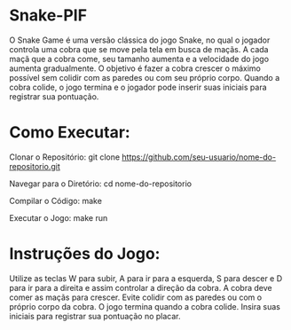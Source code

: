 # Snake-PIF
O Snake Game é uma versão clássica do jogo Snake, no qual o jogador controla uma cobra que se move pela tela em busca de maçãs. A cada maçã que a cobra come, seu tamanho aumenta e a velocidade do jogo aumenta gradualmente. O objetivo é fazer a cobra crescer o máximo possível sem colidir com as paredes ou com seu próprio corpo. Quando a cobra colide, o jogo termina e o jogador pode inserir suas iniciais para registrar sua pontuação.
# Como Executar:
Clonar o Repositório:
git clone https://github.com/seu-usuario/nome-do-repositorio.git

Navegar para o Diretório:
cd nome-do-repositorio

Compilar o Código:
make

Executar o Jogo:
make run
# Instruções do Jogo:
Utilize as teclas W para subir, A para ir para a esquerda, S para descer e D para ir para a direita e assim controlar a direção da cobra.
A cobra deve comer as maçãs para crescer.
Evite colidir com as paredes ou com o próprio corpo da cobra.
O jogo termina quando a cobra colide.
Insira suas iniciais para registrar sua pontuação no placar.
